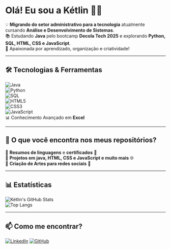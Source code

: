 # Olá! Eu sou a Kétlin 👋🚀  

💡 **Migrando do setor administrativo para a tecnologia** 
 atualmente cursando **Análise e Desenvolvimento de Sistemas**.  
📚 Estudando **Java** pelo bootcamp **Decola Tech 2025** e explorando **Python, SQL, HTML, CSS e JavaScript**.  
🎨 Apaixonada por aprendizado, organização e criatividade!  

---

## 🛠️ Tecnologias & Ferramentas  

![Java](https://img.shields.io/badge/Java-ED8B00?style=for-the-badge&logo=java&logoColor=white)  
![Python](https://img.shields.io/badge/Python-3776AB?style=for-the-badge&logo=python&logoColor=white)  
![SQL](https://img.shields.io/badge/SQL-4479A1?style=for-the-badge&logo=postgresql&logoColor=white)  
![HTML5](https://img.shields.io/badge/HTML5-E34F26?style=for-the-badge&logo=html5&logoColor=white)  
![CSS3](https://img.shields.io/badge/CSS3-1572B6?style=for-the-badge&logo=css3&logoColor=white)  
![JavaScript](https://img.shields.io/badge/JavaScript-F7DF1E?style=for-the-badge&logo=javascript&logoColor=black)  
📊 Conhecimento Avançado em **Excel**  

---

## 📌 O que você encontra nos meus repositórios?  
🔹 **Resumos de linguagens** e **certificados** 📖  
🔹 **Projetos em java, HTML, CSS e JavaScript e muito mais** 🌐  
🔹 **Criação de Artes para redes sociais** 🎨  

---

## 📊 Estatísticas  

![Kétlin's GitHub Stats](https://github-readme-stats.vercel.app/api?username=KetlinCasagrande&show_icons=true&theme=radical)  
![Top Langs](https://github-readme-stats.vercel.app/api/top-langs/?username=KetlinCasagrande&layout=compact&theme=radical)  

---

## 📫 Como me encontrar?  

[![LinkedIn](https://img.shields.io/badge/LinkedIn-0A66C2?style=for-the-badge&logo=linkedin&logoColor=white)](https://www.linkedin.com/in/ketlin-casagrande-1a02b7214/)
[![GitHub](https://img.shields.io/badge/GitHub-100000?style=for-the-badge&logo=github&logoColor=white)](https://github.com/KetlinCasagrande)  